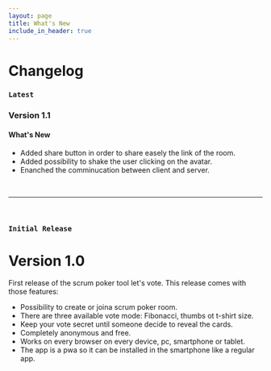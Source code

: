 ```yaml
---
layout: page
title: What's New
include_in_header: true
---
```


# Changelog

### `Latest`

### **Version 1.1**

#### What's New
- Added share button in order to share easely the link of the room.
- Added possibility to shake the user clicking on the avatar.
- Enanched the comminucation between client and server.

<br>

________
<br>

### `Initial Release`
# **Version 1.0**
First release of the scrum poker tool let's vote. This release comes with those features:
- Possibility to create or joina scrum poker room.
- There are three available vote mode: Fibonacci, thumbs ot t-shirt size.
- Keep your vote secret until someone decide to reveal the cards.
- Completely anonymous and free.
- Works on every browser on every device, pc, smartphone or tablet.
- The app is a pwa so it can be installed in the smartphone like a regular app.

<br>
